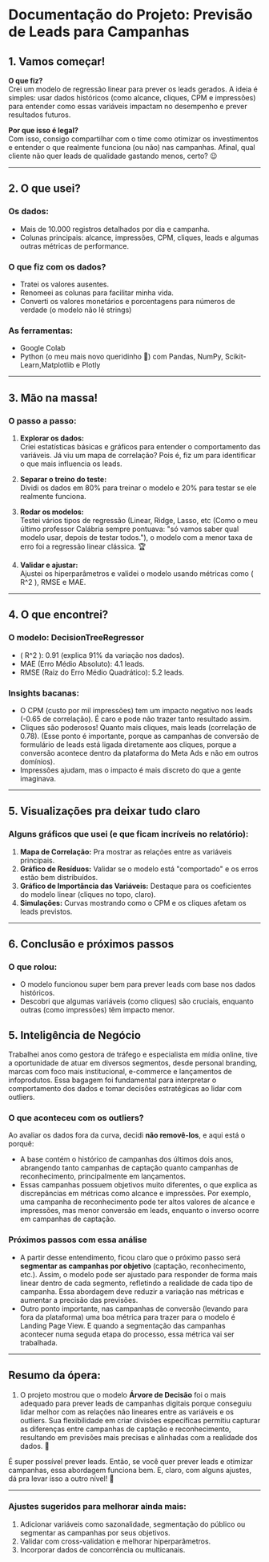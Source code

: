 # Documentação do Projeto: Previsão de Leads para Campanhas

## 1. Vamos começar!
**O que fiz?**  
Crei um modelo de regressão linear para prever os leads gerados. A ideia é simples: usar dados históricos (como alcance, cliques, CPM e impressões) para entender como essas variáveis impactam no desempenho e prever resultados futuros.

**Por que isso é legal?**  
Com isso, consigo compartilhar com o time como otimizar os investimentos e entender o que realmente funciona (ou não) nas campanhas. Afinal, qual cliente não quer leads de qualidade gastando menos, certo? 😉

---

## 2. O que usei?
### **Os dados:**  
- Mais de 10.000 registros detalhados por dia e campanha.  
- Colunas principais: alcance, impressões, CPM, cliques, leads e algumas outras métricas de performance.  

### **O que fiz com os dados?**  
- Tratei os valores ausentes.  
- Renomeei as colunas para facilitar minha vida.  
- Converti os valores monetários e porcentagens para números de verdade (o modelo não lê strings)

### **As ferramentas:**  
- Google Colab
- Python (o meu mais novo queridinho 🐍) com Pandas, NumPy, Scikit-Learn,Matplotlib e Plotly

---

## 3. Mão na massa!
### **O passo a passo:**  
1. **Explorar os dados:**  
   Criei estatísticas básicas e gráficos para entender o comportamento das variáveis. Já viu um mapa de correlação? Pois é, fiz um para identificar o que mais influencia os leads.  

2. **Separar o treino do teste:**  
   Dividi os dados em 80% para treinar o modelo e 20% para testar se ele realmente funciona.  

3. **Rodar os modelos:**  
   Testei vários tipos de regressão (Linear, Ridge, Lasso, etc (Como o meu último professor Calábria sempre pontuava: "só vamos saber qual modelo usar, depois de testar todos."), o modelo com a menor taxa de erro foi a regressão linear clássica. 🏆  

4. **Validar e ajustar:**  
   Ajustei os hiperparâmetros e validei o modelo usando métricas como \( R^2 \), RMSE e MAE.  

---

## 4. O que encontrei?
### **O modelo: DecisionTreeRegressor**  
- \( R^2 \): 0.91 (explica 91% da variação nos dados).  
- MAE (Erro Médio Absoluto): 4.1 leads.  
- RMSE (Raiz do Erro Médio Quadrático): 5.2 leads. 

### **Insights bacanas:**  
- O CPM (custo por mil impressões) tem um impacto negativo nos leads (-0.65 de correlação). É caro e pode não trazer tanto resultado assim.  
- Cliques são poderosos! Quanto mais cliques, mais leads (correlação de 0.78).  (Esse ponto é importante, porque as campanhas de conversão de formulário de leads está ligada diretamente aos cliques, porque a conversão acontece dentro da plataforma do Meta Ads e não em outros domínios).
- Impressões ajudam, mas o impacto é mais discreto do que a gente imaginava.  

---

## 5. Visualizações pra deixar tudo claro
### **Alguns gráficos que usei (e que ficam incríveis no relatório):**  
1. **Mapa de Correlação:** Pra mostrar as relações entre as variáveis principais.  
2. **Gráfico de Resíduos:** Validar se o modelo está "comportado" e os erros estão bem distribuídos.  
3. **Gráfico de Importância das Variáveis:** Destaque para os coeficientes do modelo linear (cliques no topo, claro).  
4. **Simulações:** Curvas mostrando como o CPM e os cliques afetam os leads previstos.  

---

## 6. Conclusão e próximos passos
### **O que rolou:**  
- O modelo funcionou super bem para prever leads com base nos dados históricos.  
- Descobri que algumas variáveis (como cliques) são cruciais, enquanto outras (como impressões) têm impacto menor.  

## 5. Inteligência de Negócio

Trabalhei anos como gestora de tráfego e especialista em mídia online, tive a oportunidade de atuar em diversos segmentos, desde personal branding, marcas com foco mais institucional, e-commerce e lançamentos de infoprodutos. Essa bagagem foi fundamental para interpretar o comportamento dos dados e tomar decisões estratégicas ao lidar com outliers.

### **O que aconteceu com os outliers?**
Ao avaliar os dados fora da curva, decidi **não removê-los**, e aqui está o porquê:  
- A base contém o histórico de campanhas dos últimos dois anos, abrangendo tanto campanhas de captação quanto campanhas de reconhecimento, principalmente em lançamentos.  
- Essas campanhas possuem objetivos muito diferentes, o que explica as discrepâncias em métricas como alcance e impressões. Por exemplo, uma campanha de reconhecimento pode ter altos valores de alcance e impressões, mas menor conversão em leads, enquanto o inverso ocorre em campanhas de captação.  

### **Próximos passos com essa análise**
- A partir desse entendimento, ficou claro que o próximo passo será **segmentar as campanhas por objetivo** (captação, reconhecimento, etc.). Assim, o modelo pode ser ajustado para responder de forma mais linear dentro de cada segmento, refletindo a realidade de cada tipo de campanha. Essa abordagem deve reduzir a variação nas métricas e aumentar a precisão das previsões.
- Outro ponto importante, nas campanhas de conversão (levando para fora da plataforma) uma boa métrica para trazer para o modelo é Landing Page View. E quando a segmentação das campanhas acontecer numa seguda etapa do processo, essa métrica vai ser trabalhada. 

---

## **Resumo da ópera:** 
1. O projeto mostrou que o modelo **Árvore de Decisão** foi o mais adequado para prever leads de campanhas digitais porque conseguiu lidar melhor com as relações não lineares entre as variáveis e os outliers. Sua flexibilidade em criar divisões específicas permitiu capturar as diferenças entre campanhas de captação e reconhecimento, resultando em previsões mais precisas e alinhadas com a realidade dos dados. 🚀  

É super possível prever leads. Então, se você quer prever leads e otimizar campanhas, essa abordagem funciona bem. E, claro, com alguns ajustes, dá pra levar isso a outro nível! 🚀

---

### **Ajustes sugeridos para melhorar ainda mais:**
1. Adicionar variáveis como sazonalidade, segmentação do público ou segmentar as campanhas por seus objetivos. 
3. Validar com cross-validation e melhorar hiperparâmetros.  
4. Incorporar dados de concorrência ou multicanais. 
